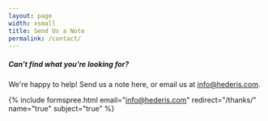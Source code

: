 ```yaml
---
layout: page
width: xsmall
title: Send Us a Note
permalink: /contact/
---
```


##### Can't find what you're looking for?

We're happy to help! Send us a note here, or email us at info@hederis.com.

{% include formspree.html email="info@hederis.com" redirect="/thanks/" name="true" subject="true" %}
